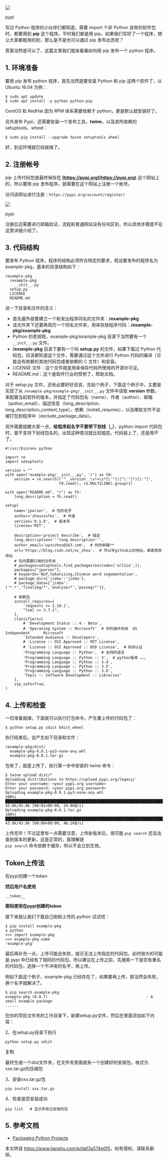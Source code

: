![](//upload-images.jianshu.io/upload_images/6262006-51550150f8518686.png?imageMogr2/auto-orient/strip|imageView2/2/w/1200/format/webp)

pypi

写过 Python 程序的小伙伴们都知道，需要 import 个非 Python 自带的软件包时，都要用到 **pip** 这个程序。平时我们都是用 pip，如果我们写好了一个程序，想让大家都能用的到，那么是不是也可以通过 pip 发布出去呢？

答案当然是可以了，这篇文章我们就来看看如何用 pip 发布一个 python 程序。

1\. 环境准备
--------

要用 pip 发布 python 程序，首先当然是要安装 Python 和 pip 这两个软件了，以 Ubuntu 16.04 为例：

    $ sudo apt update 
    $ sudo apt install -y python python-pip


CentOS 和 RedHat 因为 RPM 体系需要依赖于 python，更是默认就安装好了。

另外发布 Pypi，还需要安装一个发布工具，**twine**，以及其所依赖的 setuptools、wheel：

    $ sudo pip install --upgrade twine setuptools wheel


好，到这环境就已经就绪了。

2\. 注册帐号
--------

pip 上传代码包是最终保存在 **[https://pypi.org](https://pypi.org)** 这个网站上的，所以要用 pip 发布程序，就需要在这个网站上注册一个帐号。

访问该网址进行注册：`https://pypi.org/account/register/`

![](//upload-images.jianshu.io/upload_images/6262006-549dffd70041dec3.png?imageMogr2/auto-orient/strip|imageView2/2/w/420/format/webp)

pypi

注册后还需要进行邮箱验证，流程和普通网站没有任何区别，所以具体步骤就不在这里详细介绍了。

3\. 代码结构
--------

要发布 Python 程序，程序的结构必须符合特定的要求，假设要发布的程序名为 example-pkg，基本的目录结构如下：

    /example-pkg
      /example-pkg
        __init__.py
      setup.py
      LICENSE
      README.md


说一下目录和文件的含义：

*   首先最外层要建立一个和发出程序同名的文件夹：**/example-pkg**
*   该文件夹下还要再简历一个同名文件夹，用来存放程序代码：**/example-pkg/example-pkg**
*   Python 的老规矩，example-pkg/example-pkg 目录下当然要有一个 `__init__.py` 文件。
*   **/example-pkg** 目录下要有一个叫 **setup.py** 的文件，如果下载过 Python 代码包，应该都知道这个文件，需要通过这个文件进行 Python 代码的编译（可能会有依赖的其他代码包或者依赖的 C 文件）和安装。
*   LICENSE 文件：这个文件就是用来保存代码所使用的开源许可证。
*   README.md：这个是软件行业的惯例了，帮助文档。

对于 setup.py 文件，还有必要好好说说，先贴个例子，下面这个例子中，主要是实现了从 `/example-pkg/example-pkg/__init__.py` 文件中读取 ****version**** 参数，来配置当前软件的版本，并指定了代码包名（name）、作者（author）、邮箱（author\_email）、描述信息（long\_description、long\_description\_content\_type）、依赖（install\_requires），以及哪些文件不会被打包到程序中（exclude\_package\_data）。

另外需要提醒大家一点，**给程序起名字不要带下划线（\_）**，python import 代码包时，是不支持下划线包名的，出现这种情况就比较尴尬，代码装上了，还是用不了。

    #!/usr/bin/env python
    
    import re
    import setuptools
    
    version = ""
    with open('example-pkg/__init__.py', 'r') as fd:
        version = re.search(r'^__version__\s*=\s*[\'"]([^\'"]*)[\'"]',
                            fd.read(), re.MULTILINE).group(1)
    
    with open("README.md", "r") as fh:
        long_description = fh.read()
        
    setup(
        name='jparser',  # 包的名字
        author='zhouxinfei',  # 作者
        version='0.1.0',  # 版本号
        license='MIT',
    
        description='project describe',  # 描述
        long_description='''long description''',
        author_email='wyxczhou@163.com',  # 你的邮箱**
        url='https://blog.csdn.net/xc_zhou',  # 可以写github上的地址，或者其他地址
        # 包内需要引用的文件夹
        # packages=setuptools.find_packages(exclude=['url2io',]),
        packages=["jparser"],
        # keywords='NLP,tokenizing,Chinese word segementation',
        # package_dir={'jieba':'jieba'},
        # package_data={'jieba':['*.*','finalseg/*','analyse/*','posseg/*']},
    
        # 依赖包
        install_requires=[
            'requests >= 2.19.1',
            "lxml >= 3.7.1",
        ],
        classifiers=[
            # 'Development Status :: 4 - Beta',
            # 'Operating System :: Microsoft'  # 你的操作系统  OS Independent      Microsoft
            'Intended Audience :: Developers',
            # 'License :: OSI Approved :: MIT License',
            # 'License :: OSI Approved :: BSD License',  # BSD认证
            'Programming Language :: Python',  # 支持的语言
            'Programming Language :: Python :: 3',  # python版本 。。。
            'Programming Language :: Python :: 3.4',
            'Programming Language :: Python :: 3.5',
            'Programming Language :: Python :: 3.6',
            'Topic :: Software Development :: Libraries'
        ],
        zip_safe=True,
    )


4\. 上传和检查
---------

一切准备就绪，下面就可以执行打包命令，产生要上传的代码包了：

    $ python setup.py sdist bdist_wheel


执行结束后，会产生如下目录和文件：

    /example-pkg/dist/
      example-pkg-0.0.1-py3-none-any.whl
      example-pkg-0.0.1.tar.gz


包有了，就差上传了，执行第一步中安装的 twine 命令：

    $ twine upload dist/*
    Uploading distributions to https://upload.pypi.org/legacy/
    Enter your username: <your pypi.org username>
    Enter your password: <your pypi.org password>
    Uploading example-pkg-0.0.1-py3-none-any.whl
    100%|█████████████████████████████████████████████████████████████████████████████████████████████████████████████████████████████████████████████████████████████████████████| 45.0k/45.0k [00:01<00:00, 24.0kB/s]
    Uploading example-pkg-0.0.1.tar.gz
    100%|█████████████████████████████████████████████████████████████████████████████████████████████████████████████████████████████████████████████████████████████████████████| 43.8k/43.8k [00:00<00:00, 46.2kB/s]

上传完毕！不过这里有一点需要注意，上传新版本后，很可能 `pip search` 还没法查到版本的更新，这是正常的，我理解是  
`pip search` 命令依赖于缓存，所以不会立刻生效。

## Token上传法

在pypi创建一个token

**然后用户名使用**

```
__token__
```

**密码使用在pypi创建的token**



接下来就让我们下载自己刚刚上传的 python 试试吧：

    $ pip install example-pkg
    $ python
    >>> import example-pkg
    >>> example-pkg.name
    'example-pkg'


最后再补充一点，上传可能会失败，提示无法上传指定的代码包，此时很大的可能是 pypi 中已经有了相同的代码包，所以建议在上传之前，先搜索一下是否有重名的代码包，选择一个不冲突的名字，再上传。

例如下面这个例子，example-pkg 已经存在了，如果要再上传，那当然会失败，换个名字就解决了。

    $ pip search example-pkg
    example-pkg (0.0.7)                                            - A small example package
    ......

在你的项目文件夹的工作目录下，新建setup.py文件，然后在里面添加如下内容：

2、在setup.py目录下执行

    python setup.py sdist

复制

最终生成一个dist文件夹，在文件夹里面就有一个创建好的安装包，格式为xxx.tar.gz的压缩包

3、安装xxx.tar.gz包

    pip install xxx.tar.gz

4、检查是否安装成功

    pip list   # 显示所有已安装的包

5\. 参考文档
--------

*   [Packaging Python Projects](https://packaging.python.org/tutorials/packaging-projects/)

本文转自 <https://www.jianshu.com/p/daf3a574e0f5>，如有侵权，请联系删除。